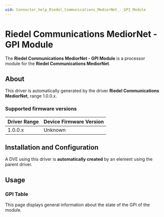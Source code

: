 ```yaml
---
uid: Connector_help_Riedel_Communications_MediorNet_-_GPI_Module
---
```


# Riedel Communications MediorNet - GPI Module

The **Riedel Communications MediorNet - GPI Module** is a processor module for the **Riedel Communications MediorNet**.

## About

This driver is automatically generated by the driver **Riedel Communications MediorNet**, range 1.0.0.x.

### Supported firmware versions

| **Driver Range** | **Device Firmware Version** |
|------------------|-----------------------------|
| 1.0.0.x          | Unknown                     |

## Installation and Configuration

A DVE using this driver is **automatically created** by an element using the parent driver.

## Usage

### GPI Table

This page displays general information about the state of the GPI of the module.
